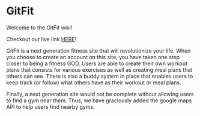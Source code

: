 # GitFit


Welcome to the GitFit wiki!

Checkout our live link [HERE](https://git-fit-aa.herokuapp.com/#/)!

GitFit is a next generation fitness site that will revolutionize your life. When you choose to create an account on this site, you have taken one step closer to being a fitness GOD. Users are able to create their own workout plans that consists for various exercises as well as creating meal plans that others can see. There is also a buddy system in place that enables users to keep track (or follow) what others have as their workout or meal plans.

Finally, a next generation site would not be complete without allowing users to find a gym near them. Thus, we have graciously added the google maps API to help users find nearby gyms.